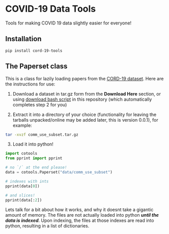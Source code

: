 # COVID-19 Data Tools

Tools for making COVID 19 data slightly easier for everyone!

## Installation

```
pip install cord-19-tools
```

## The Paperset class

This is a class for lazily loading papers from the [CORD-19 dataset](https://pages.semanticscholar.org/coronavirus-research). Here are the instructions for use:

1. Download a dataset in tar.gz form from the **Download Here** section, or using [download bash script](data/download.sh) in this repository (which automatically completes step 2 for you)

2. Extract it into a directory of your choice (functionality for leaving the tarballs unpacked/online may be added later, this is version 0.0.1), for example:

```sh
tar -xvzf comm_use_subset.tar.gz 
```

3. Load it into python!

```python
import cotools
from pprint import pprint

# no `/` at the end please!
data = cotools.Paperset("data/comm_use_subset")

# indexes with ints
pprint(data[0])

# and slices!
pprint(data[:2])
```

Lets talk for a bit about how it works, and why it doesnt take a gigantic amount of memory. The files are not actually loaded into python ***until the data is indexed***. Upon indexing, the files at those indexes are read into python, resulting in a list of dictionaries.

